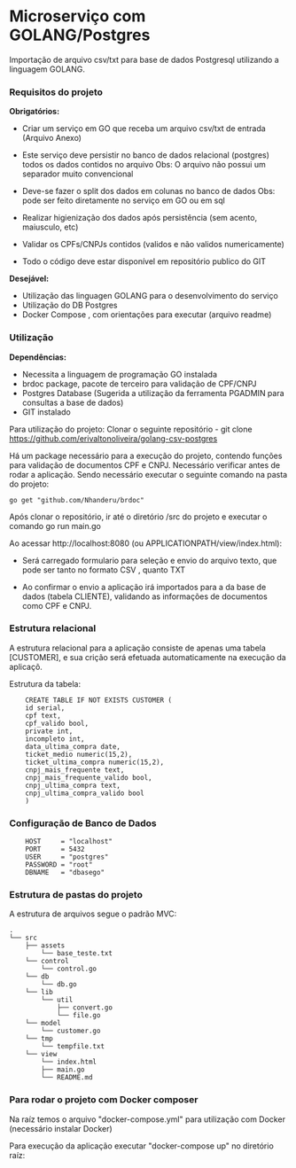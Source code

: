 # Microserviço com GOLANG/Postgres

Importação de arquivo csv/txt para base de dados Postgresql utilizando a linguagem GOLANG.

### Requisitos do projeto

**Obrigatórios:**

- Criar um serviço em GO que receba um arquivo csv/txt de entrada (Arquivo Anexo)
- Este serviço deve persistir no banco de dados relacional (postgres) todos os dados contidos no arquivo
  Obs: O arquivo não possui um separador muito convencional

- Deve-se fazer o split dos dados em colunas no banco de dados
  Obs: pode ser feito diretamente no serviço em GO ou em sql

- Realizar higienização dos dados após persistência (sem acento, maiusculo, etc)
- Validar os CPFs/CNPJs contidos (validos e não validos numericamente)
- Todo o código deve estar disponível em repositório publico do GIT

**Desejável:**

- Utilização das linguagen GOLANG para o desenvolvimento do serviço
- Utilização do DB Postgres
- Docker Compose , com orientações para executar (arquivo readme)

### Utilização

**Dependências:**

- Necessita a linguagem de programação GO instalada
- brdoc package, pacote de terceiro para validação de CPF/CNPJ
- Postgres Database (Sugerida a utilização da ferramenta PGADMIN para consultas a base de dados)
- GIT instalado

Para utilização do projeto:
Clonar o seguinte repositório - git clone https://github.com/erivaltonoliveira/golang-csv-postgres

Há um package necessário para a execução do projeto, contendo funções para validação de documentos CPF e CNPJ. Necessário verificar antes de rodar a aplicação. Sendo necessário executar o seguinte comando na pasta do projeto:

    go get "github.com/Nhanderu/brdoc"

Após clonar o repositório, ir até o diretório /src do projeto e executar o comando go run main.go

Ao acessar http://localhost:8080 (ou APPLICATIONPATH/view/index.html):

- Será carregado formulario para seleção e envio do arquivo texto, que pode ser tanto no formato CSV , quanto TXT

- Ao confirmar o envio a aplicação irá importados para a da base de dados (tabela CLIENTE), validando as informações de documentos como CPF e CNPJ.

### Estrutura relacional

A estrutura relacional para a aplicação consiste de apenas uma tabela [CUSTOMER], e sua crição será efetuada automaticamente na execução da aplicaçõ.

Estrutura da tabela:

```
    CREATE TABLE IF NOT EXISTS CUSTOMER (
    id serial,
    cpf text,
    cpf_valido bool,
    private int,
    incompleto int,
    data_ultima_compra date,
    ticket_medio numeric(15,2),
    ticket_ultima_compra numeric(15,2),
    cnpj_mais_frequente text,
    cnpj_mais_frequente_valido bool,
    cnpj_ultima_compra text,
    cnpj_ultima_compra_valido bool
    )
```

### Configuração de Banco de Dados

```
    HOST     = "localhost"
	PORT     = 5432
	USER     = "postgres"
	PASSWORD = "root"
	DBNAME   = "dbasego"
```

### Estrutura de pastas do projeto

A estrutura de arquivos segue o padrão MVC:

```
.
└── src
    ├── assets
        └── base_teste.txt
    └── control
        └── control.go
    └── db
        └── db.go
    └── lib
        └── util
        	├── convert.go
        	└── file.go
    └── model
        └── customer.go
    └── tmp
        └── tempfile.txt
    └── view
        └── index.html
        ├── main.go
        └── README.md

```

### Para rodar o projeto com Docker composer

Na raíz temos o arquivo "docker-compose.yml" para utilização com Docker (necessário instalar Docker)

Para execução da aplicação executar "docker-compose up" no diretório raíz:
